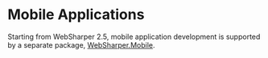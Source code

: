 # Mobile Applications

Starting from WebSharper 2.5, mobile application development is
supported by a separate package, [WebSharper.Mobile][wsm].

[wsm]: http://github.com/intellifactory/websharper.mobile
